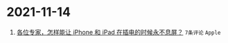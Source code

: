 # 2021-11-14

1. [各位专家，怎样能让 iPhone 和 iPad 在插电的时候永不息屏？](https://www.v2ex.com/t/815227) `7条评论` `Apple`
